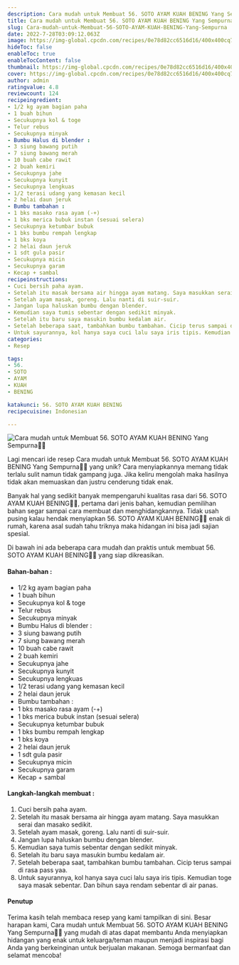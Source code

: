 ```yaml
---
description: Cara mudah untuk Membuat 56. SOTO AYAM KUAH BENING Yang Sempurna"
title: Cara mudah untuk Membuat 56. SOTO AYAM KUAH BENING Yang Sempurna
slug: Cara-mudah-untuk-Membuat-56-SOTO-AYAM-KUAH-BENING-Yang-Sempurna
date: 2022-7-28T03:09:12.063Z
image: https://img-global.cpcdn.com/recipes/0e78d82cc6516d16/400x400cq70/photo.jpg
hideToc: false
enableToc: true
enableTocContent: false
thumbnail: https://img-global.cpcdn.com/recipes/0e78d82cc6516d16/400x400cq70/photo.jpg
cover: https://img-global.cpcdn.com/recipes/0e78d82cc6516d16/400x400cq70/photo.jpg
author: admin
ratingvalue: 4.8
reviewcount: 124
recipeingredient:
- 1/2 kg ayam bagian paha
- 1 buah bihun
- Secukupnya kol & toge
- Telur rebus
- Secukupnya minyak
- Bumbu Halus di blender :
- 3 siung bawang putih
- 7 siung bawang merah
- 10 buah cabe rawit
- 2 buah kemiri
- Secukupnya jahe
- Secukupnya kunyit
- Secukupnya lengkuas
- 1/2 terasi udang yang kemasan kecil
- 2 helai daun jeruk
- Bumbu tambahan :
- 1 bks masako rasa ayam (-+)
- 1 bks merica bubuk instan (sesuai selera)
- Secukupnya ketumbar bubuk
- 1 bks bumbu rempah lengkap
- 1 bks koya
- 2 helai daun jeruk
- 1 sdt gula pasir
- Secukupnya micin
- Secukupnya garam
- Kecap + sambal
recipeinstructions:
- Cuci bersih paha ayam.
- Setelah itu masak bersama air hingga ayam matang. Saya masukkan serai dan masako sedikit.
- Setelah ayam masak, goreng. Lalu nanti di suir-suir.
- Jangan lupa haluskan bumbu dengan blender.
- Kemudian saya tumis sebentar dengan sedikit minyak.
- Setelah itu baru saya masukin bumbu kedalam air.
- Setelah beberapa saat, tambahkan bumbu tambahan. Cicip terus sampai di rasa pass yaa.
- Untuk sayurannya, kol hanya saya cuci lalu saya iris tipis. Kemudian toge saya masak sebentar. Dan bihun saya rendam sebentar di air panas.
categories:
- Resep

tags:
- 56.
- SOTO
- AYAM
- KUAH
- BENING

katakunci: 56. SOTO AYAM KUAH BENING
recipecuisine: Indonesian

---
```


![Cara mudah untuk Membuat 56. SOTO AYAM KUAH BENING Yang Sempurna👩‍🍳](https://img-global.cpcdn.com/recipes/0e78d82cc6516d16/400x400cq70/photo.jpg)

Lagi mencari ide resep Cara mudah untuk Membuat 56. SOTO AYAM KUAH BENING Yang Sempurna👩‍🍳 yang unik? Cara menyiapkannya memang tidak terlalu sulit namun tidak gampang juga. Jika keliru mengolah maka hasilnya tidak akan memuaskan dan justru cenderung tidak enak.

Banyak hal yang sedikit banyak mempengaruhi kualitas rasa dari 56. SOTO AYAM KUAH BENING👩‍🍳, pertama dari jenis bahan, kemudian pemilihan bahan segar sampai cara membuat dan menghidangkannya. Tidak usah pusing kalau hendak menyiapkan 56. SOTO AYAM KUAH BENING👩‍🍳 enak di rumah, karena asal sudah tahu triknya maka hidangan ini bisa jadi sajian spesial.

Di bawah ini ada beberapa cara mudah dan praktis untuk membuat 56. SOTO AYAM KUAH BENING👩‍🍳 yang siap dikreasikan.

<!--inarticleads1-->

#### Bahan-bahan :

- 1/2 kg ayam bagian paha
- 1 buah bihun
- Secukupnya kol & toge
- Telur rebus
- Secukupnya minyak
- Bumbu Halus di blender :
- 3 siung bawang putih
- 7 siung bawang merah
- 10 buah cabe rawit
- 2 buah kemiri
- Secukupnya jahe
- Secukupnya kunyit
- Secukupnya lengkuas
- 1/2 terasi udang yang kemasan kecil
- 2 helai daun jeruk
- Bumbu tambahan :
- 1 bks masako rasa ayam (-+)
- 1 bks merica bubuk instan (sesuai selera)
- Secukupnya ketumbar bubuk
- 1 bks bumbu rempah lengkap
- 1 bks koya
- 2 helai daun jeruk
- 1 sdt gula pasir
- Secukupnya micin
- Secukupnya garam
- Kecap + sambal

<!--inarticleads2-->

#### Langkah-langkah membuat :

1. Cuci bersih paha ayam.
1. Setelah itu masak bersama air hingga ayam matang. Saya masukkan serai dan masako sedikit.
1. Setelah ayam masak, goreng. Lalu nanti di suir-suir.
1. Jangan lupa haluskan bumbu dengan blender.
1. Kemudian saya tumis sebentar dengan sedikit minyak.
1. Setelah itu baru saya masukin bumbu kedalam air.
1. Setelah beberapa saat, tambahkan bumbu tambahan. Cicip terus sampai di rasa pass yaa.
1. Untuk sayurannya, kol hanya saya cuci lalu saya iris tipis. Kemudian toge saya masak sebentar. Dan bihun saya rendam sebentar di air panas.

#### Penutup

Terima kasih telah membaca resep yang kami tampilkan di sini. Besar harapan kami, Cara mudah untuk Membuat 56. SOTO AYAM KUAH BENING Yang Sempurna👩‍🍳 yang mudah di atas dapat membantu Anda menyiapkan hidangan yang enak untuk keluarga/teman maupun menjadi inspirasi bagi Anda yang berkeinginan untuk berjualan makanan. Semoga bermanfaat dan selamat mencoba!